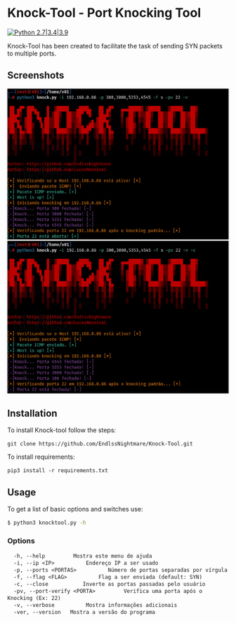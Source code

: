 # Knock-Tool - Port Knocking Tool
[![Python 2.7|3.4|3.9](https://img.shields.io/badge/python-2.7|3.4|3.9-yellow.svg)](https://www.python.org/)

Knock-Tool has been created to facilitate the task of sending SYN packets to multiple ports.

## Screenshots

![](https://raw.githubusercontent.com/EndlssNightmare/Knock-Tool/main/images/KnockTool1.png)
![](https://raw.githubusercontent.com/EndlssNightmare/Knock-Tool/main/images/KnockTool2.png)

## Installation

To install Knock-tool follow the steps:

```
git clone https://github.com/EndlssNightmare/Knock-Tool.git
```

To install requirements:

```
pip3 install -r requirements.txt
```

## Usage

To get a list of basic options and switches use:

```sh
$ python3 knocktool.py -h
```

### Options

```
  -h, --help         Mostra este menu de ajuda
  -i, --ip <IP>          Endereço IP a ser usado
  -p, --ports <PORTAS>          Número de portas separadas por vírgula
  -f, --flag <FLAG>          Flag a ser enviada (default: SYN)
  -c, --close           Inverte as portas passadas pelo usuário
  -pv, --port-verify <PORTA>         Verifica uma porta após o Knocking (Ex: 22)
  -v, --verbose          Mostra informações adicionais
  -ver, --version   Mostra a versão do programa
```
